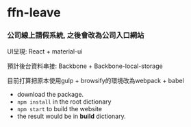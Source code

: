 # ffn-leave
### 公司線上請假系統, 之後會改為公司入口網站

UI呈現: React + material-ui

預計後台資料串接: Backbone + Backbone-local-storage

目前打算把原本使用gulp + browsify的環境改為webpack + babel

* download the package.
* `npm install` in the root dictionary
* `npm start` to build the website
* the result would be in __build__ dictionary.

